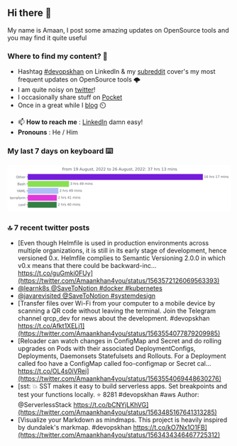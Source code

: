 <!--- [![Hits](https://hits.seeyoufarm.com/api/count/incr/badge.svg?url=https%3A%2F%2Fgithub.com%2Fakhan4u%2Fhit-counter&count_bg=%2379C83D&title_bg=%23555555&icon=&icon_color=%23E7E7E7&title=visits&edge_flat=false)](https://hits.seeyoufarm.com) --->

## Hi there 👋

My name is Amaan, I post some amazing updates on OpenSource tools and you may find it quite useful

### Where to find my content? 🤔

* Hashtag [#devopskhan](https://www.linkedin.com/feed/hashtag/devopskhan/) on LinkedIn & my [subreddit](https://www.reddit.com/r/devopskhan/) cover's my most frequent updates on OpenSource tools 🌩️
* I am quite noisy on [twitter](https://twitter.com/Amaankhan4you)!
* I occasionally share stuff on [Pocket](https://getpocket.com/@ej6g8d1dp2829A16a9Tf5d4T6bAMp3d8791rejDe86yem3bm4e14ex4fT4dluk29)
* Once in a great while I [blog](https://linuxparrot.com/) ⏲️


- 📫 **How to reach me** : [LinkedIn](https://www.linkedin.com/in/amaan-khan-linux-ninja) damn easy!
- **Pronouns** : He / Him

### My last 7 days on keyboard ⌨️

<img src="https://github.com/akhan4u/akhan4u/blob/main/images/stat.svg" alt="Amaan's Wakatime Activity!"/>

### 🔝 7 recent twitter posts
<!-- DEVDOJO:START -->
- [Even though Helmfile is used in production environments across multiple organizations, it is still in its early stage of development, hence versioned 0.x. Helmfile complies to Semantic Versioning 2.0.0 in which v0.x means that there could be backward-inc… https://t.co/guGmki0FUy](https://twitter.com/Amaankhan4you/status/1563572126069563393)
- [@learnk8s @SaveToNotion #docker #kubernetes](https://twitter.com/Amaankhan4you/status/1563561800146096132)
- [@javarevisited @SaveToNotion #systemdesign](https://twitter.com/Amaankhan4you/status/1563560674478866433)
- [Transfer files over Wi-Fi from your computer to a mobile device by scanning a QR code without leaving the terminal. Join the Telegram channel qrcp_dev for news about the development. #devopskhan https://t.co/Afkt1XELj1](https://twitter.com/Amaankhan4you/status/1563554077879209985)
- [Reloader can watch changes in ConfigMap and Secret and do rolling upgrades on Pods with their associated DeploymentConfigs, Deployments, Daemonsets Statefulsets and Rollouts. For a Deployment called foo have a ConfigMap called foo-configmap or Secret cal… https://t.co/OL4s0iVRei](https://twitter.com/Amaankhan4you/status/1563554069448630276)
- [sst: 💥 SST makes it easy to build serverless apps. Set breakpoints and test your functions locally.
⭐️ 8281
#devopskhan #aws
Author: @ServerlessStack
https://t.co/bCNYjLKhVG](https://twitter.com/Amaankhan4you/status/1563485167641313285)
- [Visualize your Markdown as mindmaps. This project is heavily inspired by dundalek&#39;s markmap. #devopskhan https://t.co/kO7Nx1O1FB](https://twitter.com/Amaankhan4you/status/1563434346467725312)
<!-- DEVDOJO:END -->

<!-- ![Amaan's GitHub stats](https://github-readme-stats.vercel.app/api?username=akhan4u&count_private=true&show_icons=true&hide=contribs) -->
